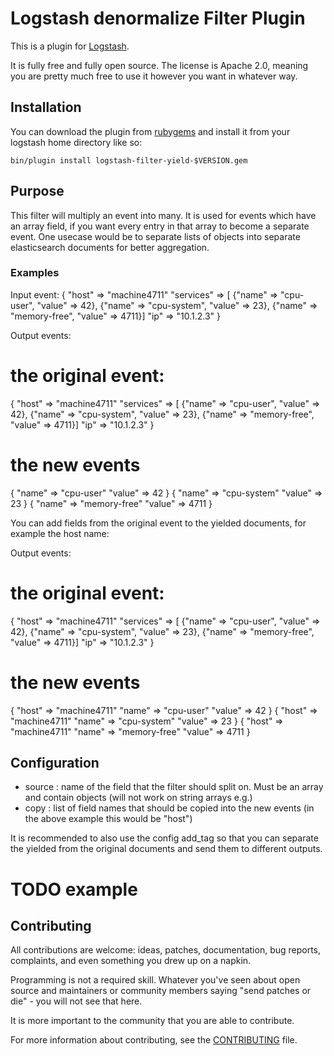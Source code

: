 # Logstash denormalize Filter Plugin


This is a plugin for [Logstash](https://github.com/elastic/logstash).

It is fully free and fully open source. The license is Apache 2.0, meaning you are pretty much free to use it however you want in whatever way.

## Installation

You can download the plugin from [rubygems](https://rubygems.org/gems/logstash-filter-yield) and install it from your logstash home directory like so:

	bin/plugin install logstash-filter-yield-$VERSION.gem

## Purpose

This filter will multiply an event into many. It is used for events which have an array field, if you want every entry in that array to become a separate event. 
One usecase would be to separate lists of objects into separate elasticsearch documents for better aggregation.

### Examples
  
Input event: 
{
	"host" => "machine4711"
	"services" => [ {"name" => "cpu-user", "value" => 42}, {"name" => "cpu-system", "value" => 23}, {"name" => "memory-free", "value" => 4711}]
	"ip" => "10.1.2.3"
}

Output events:

# the original event:
{
	"host" => "machine4711"
	"services" => [ {"name" => "cpu-user", "value" => 42}, {"name" => "cpu-system", "value" => 23}, {"name" => "memory-free", "value" => 4711}]
	"ip" => "10.1.2.3"
}
# the new events
{
	"name" => "cpu-user"
	"value" => 42
}
{
	"name" => "cpu-system"
	"value" => 23
}
{
	"name" => "memory-free"
	"value" => 4711
}

You can add fields from the original event to the yielded documents, for example the host name:

Output events:

# the original event:
{
	"host" => "machine4711"
	"services" => [ {"name" => "cpu-user", "value" => 42}, {"name" => "cpu-system", "value" => 23}, {"name" => "memory-free", "value" => 4711}]
	"ip" => "10.1.2.3"
}
# the new events
{
	"host" => "machine4711"
	"name" => "cpu-user"
	"value" => 42
}
{
	"host" => "machine4711"
	"name" => "cpu-system"
	"value" => 23
}
{
	"host" => "machine4711"
	"name" => "memory-free"
	"value" => 4711
}

## Configuration

* source 				: name of the field that the filter should split on. Must be an array and contain objects (will not work on string arrays e.g.)
* copy					: list of field names that should be copied into the new events (in the above example this would be "host")

It is recommended to also use the config add_tag so that you can separate the yielded from the original documents and send them to different outputs.
# TODO example


## Contributing

All contributions are welcome: ideas, patches, documentation, bug reports, complaints, and even something you drew up on a napkin.

Programming is not a required skill. Whatever you've seen about open source and maintainers or community members  saying "send patches or die" - you will not see that here.

It is more important to the community that you are able to contribute.

For more information about contributing, see the [CONTRIBUTING](https://github.com/elastic/logstash/blob/master/CONTRIBUTING.md) file.